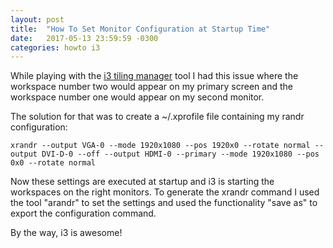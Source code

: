 ```yaml
---
layout: post
title:  "How To Set Monitor Configuration at Startup Time"
date:   2017-05-13 23:59:59 -0300
categories: howto i3
---
```

While playing with the [i3 tiling manager](http://i3wm.org) tool I had this issue where the workspace number two would appear on my primary screen and the workspace number one would appear on my second monitor.

The solution for that was to create a ~/.xprofile file containing my randr configuration:

```shell
xrandr --output VGA-0 --mode 1920x1080 --pos 1920x0 --rotate normal --output DVI-D-0 --off --output HDMI-0 --primary --mode 1920x1080 --pos 0x0 --rotate normal
```

Now these settings are executed at startup and i3 is starting the workspaces on the right monitors. To generate the xrandr command I used the tool "arandr" to set the settings and used the functionality "save as" to export the configuration command.

By the way, i3 is awesome!
